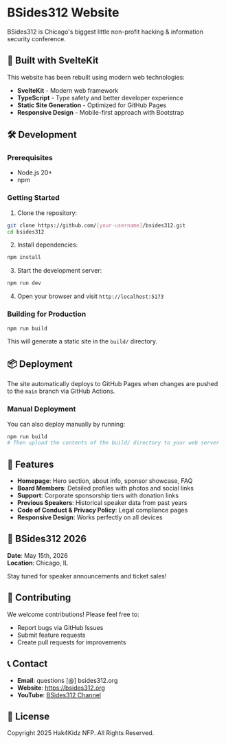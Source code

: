 # BSides312 Website

BSides312 is Chicago's biggest little non-profit hacking & information security conference.

## 🚀 Built with SvelteKit

This website has been rebuilt using modern web technologies:

- **SvelteKit** - Modern web framework
- **TypeScript** - Type safety and better developer experience
- **Static Site Generation** - Optimized for GitHub Pages
- **Responsive Design** - Mobile-first approach with Bootstrap

## 🛠️ Development

### Prerequisites
- Node.js 20+ 
- npm

### Getting Started

1. Clone the repository:
```bash
git clone https://github.com/[your-username]/bsides312.git
cd bsides312
```

2. Install dependencies:
```bash
npm install
```

3. Start the development server:
```bash
npm run dev
```

4. Open your browser and visit `http://localhost:5173`

### Building for Production

```bash
npm run build
```

This will generate a static site in the `build/` directory.

## 📦 Deployment

The site automatically deploys to GitHub Pages when changes are pushed to the `main` branch via GitHub Actions.

### Manual Deployment

You can also deploy manually by running:
```bash
npm run build
# Then upload the contents of the build/ directory to your web server
```

## 🎯 Features

- **Homepage**: Hero section, about info, sponsor showcase, FAQ
- **Board Members**: Detailed profiles with photos and social links
- **Support**: Corporate sponsorship tiers with donation links
- **Previous Speakers**: Historical speaker data from past years
- **Code of Conduct & Privacy Policy**: Legal compliance pages
- **Responsive Design**: Works perfectly on all devices

## 📅 BSides312 2026

**Date**: May 15th, 2026  
**Location**: Chicago, IL

Stay tuned for speaker announcements and ticket sales!

## 🤝 Contributing

We welcome contributions! Please feel free to:
- Report bugs via GitHub Issues
- Submit feature requests
- Create pull requests for improvements

## 📞 Contact

- **Email**: questions [@] bsides312.org
- **Website**: https://bsides312.org
- **YouTube**: [BSides312 Channel](https://www.youtube.com/channel/UCrCPvWW8z-_O8uUM8-ySz7g)

## 📄 License

Copyright 2025 Hak4Kidz NFP. All Rights Reserved.
